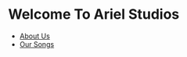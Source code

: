 <!DOCTYPE html>
<!DOCTYPE html>
<html>
<head>
<link type="text/css" rel="stylesheet" href="css/my-first-stylesheet.css"/>
<head>
<body>
<h1>Welcome To Ariel Studios</h1>
<ul>
	<li><a href="about-us.html">About Us</li>
	<li><a href="our-songs.html">Our Songs</li>
</ul>
